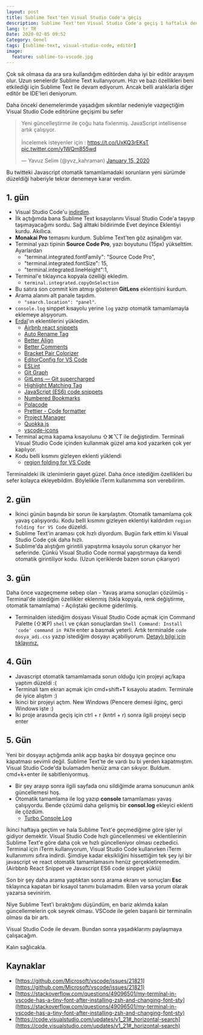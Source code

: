 ```yaml
---
layout: post
title: Sublime Text'ten Visual Studio Code'a geçiş
description: Sublime Text'ten Visual Studio Code'a geçiş 1 haftalık deneyimimi paylaştım
lang: tr_TR
Date: 2020-02-05 09:52
Category: Genel
tags: [sublime-text, visual-studio-code, editör]
image:
  feature: sublime-to-vscode.jpg
---
```


Çok sık olmasa da ara sıra kullandığım editörden daha iyi bir editör arayışım olur. Uzun senelerdir Sublime Text kullanıyorum. Hızı ve bazı özellikleri beni etkilediği için Sublime Text ile devam ediyorum. Ancak belli aralıklarla diğer editör be IDE'leri deniyorum. 

Daha önceki denemelerimde yaşadığım sıkıntılar nedeniyle vazgeçtiğim Visual Studio Code editörüne geçişimi bu sefer

<blockquote class="twitter-tweet"><p lang="tr" dir="ltr">Yeni güncelleştirme ile çoğu hata fixlenmiş. JavaScript intellisense artık çalışıyor.<br><br>İncelemek isteyenler için : <a href="https://t.co/UxKQ3rEKsT">https://t.co/UxKQ3rEKsT</a> <a href="https://t.co/y1WQm855wd">pic.twitter.com/y1WQm855wd</a></p>&mdash; Yavuz Selim (@yvz_kahraman) <a href="https://twitter.com/yvz_kahraman/status/1217278570281783296?ref_src=twsrc%5Etfw">January 15, 2020</a></blockquote> <script async src="https://platform.twitter.com/widgets.js" charset="utf-8"></script>

Bu twitteki Javascript otomatik tamamlamadaki sorunların yeni sürümde düzeldiği haberiyle tekrar denemeye karar verdim.

## 1. gün

- Visual Studio Code'u [indirdim](https://code.visualstudio.com/).
- İlk açtığımda bana Sublime Text kısayolarını Visual Studio Code'a taşıyıp taşımayacağımı sordu. Sağ alttaki bildirimde Evet deyince Eklentiyi kurdu. Akıllıca.
 - **Monakai Pro** temasını kurdum. Sublime Text'ten göz aşinalığım var.
 - Terminal yazı tipinin **Source Code Pro**, yazı boyutunu (15px) yükselttim. Ayarlardan
	 - "terminal.integrated.fontFamily": "Source Code Pro",
     - "terminal.integrated.fontSize": 15,
     - "terminal.integrated.lineHeight":1,
 - Terminal'e tıklayınca kopyala özelliği ekledim.
	 - `terminal.integrated.copyOnSelection`
 - Bu satıra son commit kim atmışı gösteren **GitLens** eklentisini kurdum.
 - Arama alanını alt panale taşıdım. 
	 - `"search.location": "panel"`.
 - `console.log` sinppet kısayolu yerine `log` yazıp otomatik tamamlamayla eklemeye alışıyorum.
 - [Erdal](https://twitter.com/erdalsatik)'ın eklentilerini yükledim. 
	 - [Airbnb react snippets](https://marketplace.visualstudio.com/items?itemName=cobeia.airbnb-react-snippets)
	 - [Auto Rename Tag](https://marketplace.visualstudio.com/items?itemName=formulahendry.auto-rename-tag)
	 - [Better Align](https://marketplace.visualstudio.com/items?itemName=wwm.better-align)
	 - [Better Comments](https://marketplace.visualstudio.com/items?itemName=aaron-bond.better-comments)
	 - [Bracket Pair Colorizer](https://marketplace.visualstudio.com/items?itemName=CoenraadS.bracket-pair-colorizer)
	 - [EditorConfig for VS Code](https://marketplace.visualstudio.com/items?itemName=EditorConfig.EditorConfig)
	 - [ESLint](https://marketplace.visualstudio.com/items?itemName=dbaeumer.vscode-eslint)
	 - [Git Graph](https://marketplace.visualstudio.com/items?itemName=mhutchie.git-graph)
	 - [GitLens — Git supercharged](https://marketplace.visualstudio.com/items?itemName=eamodio.gitlens)
	 - [Highlight Matching Tag](https://marketplace.visualstudio.com/items?itemName=vincaslt.highlight-matching-tag)
	 - [JavaScript (ES6) code snippets](https://marketplace.visualstudio.com/items?itemName=xabikos.JavaScriptSnippets)
	 - [Numbered Bookmarks](https://github.com/alefragnani/vscode-numbered-bookmarks)
	 - [Polacode](https://marketplace.visualstudio.com/items?itemName=pnp.polacode)
	 - [Prettier - Code formatter](https://marketplace.visualstudio.com/items?itemName=esbenp.prettier-vscode)
	 - [Project Manager](https://marketplace.visualstudio.com/items?itemName=alefragnani.project-manager)
	 - [Quokka.js](https://marketplace.visualstudio.com/items?itemName=WallabyJs.quokka-vscode)
	 - [vscode-icons](https://marketplace.visualstudio.com/items?itemName=vscode-icons-team.vscode-icons)
 - Terminal açma kapama kısayolunu ⇧⌘⌥T ile değiştirdim. Terminali Visual Studio Code içinden kullanmak güzel ama kod yazarken çok yer kaplıyor.
 - Kodu belli kısmını gizleyen eklenti yüklendi
	 - [region folding for VS Code](https://marketplace.visualstudio.com/items?itemName=maptz.regionfolder)

Terminaldeki ilk izlenimlerin gayet güzel. Daha önce istediğim özellikleri bu sefer kolayca ekleyebildim. Böylelikle iTerm kullanımıma son verebilirim.

## 2. gün

- İkinci günün başında bir sorun ile karşılaştım. Otomatik tamamlama çok yavaş çalışıyordu.  Kodu belli kısmını gizleyen eklentiyi kaldırdım `region folding for VS Code` düzeldi.
- Sublime Text'in araması çok hızlı diyordum. Bugün fark ettim ki Visual Studio Code çok daha hızlı.
- Sublime'da alıştığım girintili yapıştırma kısayolu sorun çıkarıyor her seferinde. Çünkü Visual Studio Code normal yapıştırmaya da kendi otomatik girintiliyor kodu. (Uzun içeriklerde bazen sorun çıkarıyor)

## 3. gün

Daha önce vazgeçmeme sebep olan 
	- Yavaş arama sonuçları çözülmüş
	- Terminal'de istediğim özellikler eklenmiş (tıkla kopyala, renk değiştirme, otomatik tamamlama)
	- Açılıştaki gecikme giderilmiş.

 - Terminalden istediğim dosyası Visual Studio Code açmak için Command Palette (⇧⌘P) `shell`  ve çıkan sonuçlardan `Shell Command: Install 'code' command in PATH` enter a basmak yeterli. 
Artık terminalde `code dosya_adi.css` yazıp istediğim dosyayı açabiliyorum. [Detaylı bilgi için tıklayınız.](https://code.visualstudio.com/docs/setup/mac)

## 4. Gün

- Javascript otomatik tamamlamada sorun olduğu için projeyi aç/kapa yaptım düzeldi :(
- Terminali tam ekran açmak için cmd+shift+T kısayolu atadım. Terminale de iyice alıştım :)
- İkinci bir projeyi açtım. New Windows (Pencere demesi ilginç, gerçi Windows işte :)
- İki proje arasında geçiş için ctrl + r (kntrl + r) sonra ilgili projeyi seçip enter

## 5. Gün

Yeni bir dosyayı açtığımda anlık açıp başka bir dosyaya geçince onu kapatması sevimli değil. Sublime Text'te de vardı bu bi yerden kapatmıştım. Visual Studio Code'da bulamadım henüz ama can sıkıyor. Buldum. cmd+k+enter ile sabitleniyormuş.

- Bir şey arayıp sonra ilgili sayfada onu sildiğimde arama sonucunun anlık güncellemesi hoş.
- Otomatik tamamlama ile log yazıp **console** tamamlaması yavaş çalışıyordu. Bende çözümü daha gelişmiş bir **consol.log** ekleyici eklenti ile çözdüm. 
	- [Turbo Console Log](https://marketplace.visualstudio.com/items?itemName=ChakrounAnas.turbo-console-log)

İkinci haftaya geçtim ve hala Sublime Text'e geçmediğime göre işler iyi gidiyor demektir. Visual Studio Code hızlı güncellenmesi ve eklentilerinin Sublime Text'e göre daha çok ve hızlı güncelleniyor olması cezbedici. Terminal için iTerm kullanıyorum, Visual Studio Code kullanırken iTerm kullanımımı sıfıra indirdi. Şimdiye kadar eksikliğini hissettiğim tek şey iyi bir javascript ve react otomatik tamamlamasını henüz gerçekletiremedim. (Airbbnb React Snippet ve Javascript ES6 code sinppet yüklü)

Son bir şey daha arama yaptıktan sonra arama ekranı ve sonuçları **Esc** tıklayınca kapatan bir kısayol tanımı bulamadım. Bilen varsa yorum olarak yazarsa sevinirim.

Niye Sublime Text'i bıraktığımı düşündüm, en bariz aklımda kalan güncellemelerin çok seyrek olması. VSCode ile gelen başarılı bir terminalin olması da bir artı.

Visual Studio Code ile devam. Bundan sonra yaşadıklarımı paylaşmaya çalışacağım.

Kalın sağlıcakla.

## Kaynaklar

 - [https://github.com/Microsoft/vscode/issues/21821](https://github.com/Microsoft/vscode/issues/21821)
 - [https://stackoverflow.com/questions/49096501/my-terminal-in-vscode-has-a-tiny-font-after-installing-zsh-and-changing-font-sty](https://stackoverflow.com/questions/49096501/my-terminal-in-vscode-has-a-tiny-font-after-installing-zsh-and-changing-font-sty)
 - [https://code.visualstudio.com/updates/v1_21#_horizontal-search](https://code.visualstudio.com/updates/v1_21#_horizontal-search)